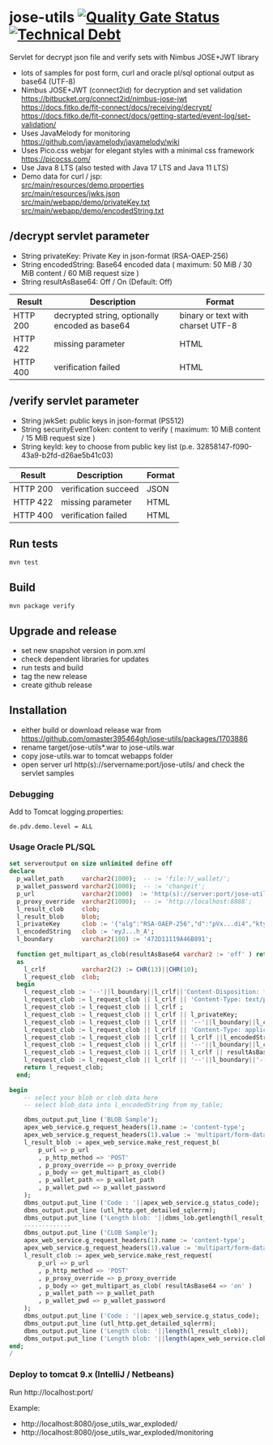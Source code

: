 # jose-utils [![Quality Gate Status](https://sonarcloud.io/api/project_badges/measure?project=omaster395464gh_demo-jose-servlet&metric=alert_status)](https://sonarcloud.io/summary/new_code?id=omaster395464gh_demo-jose-servlet) [![Technical Debt](https://sonarcloud.io/api/project_badges/measure?project=omaster395464gh_demo-jose-servlet&metric=sqale_index)](https://sonarcloud.io/summary/new_code?id=omaster395464gh_demo-jose-servlet)
Servlet for decrypt json file and verify sets with Nimbus JOSE+JWT library

* lots of samples for post form, curl and oracle pl/sql 
  optional output as base64 (UTF-8)
* Nimbus JOSE+JWT (connect2id) for decryption and set validation
  https://bitbucket.org/connect2id/nimbus-jose-jwt
  https://docs.fitko.de/fit-connect/docs/receiving/decrypt/
  https://docs.fitko.de/fit-connect/docs/getting-started/event-log/set-validation/
* Uses JavaMelody for monitoring
  https://github.com/javamelody/javamelody/wiki
* Uses Pico.css webjar for elegant styles with a minimal css framework
  https://picocss.com/
* Use Java 8 LTS (also tested with Java 17 LTS and Java 11 LTS)
* Demo data for curl / jsp: <br/>
  [src/main/resources/demo.properties](src/main/resources/demo.properties)<br/>
  [src/main/resources/jwks.json](src/main/resources/jwks.json)<br/>
  [src/main/webapp/demo/privateKey.txt](src/main/webapp/demo/privateKey.txt)<br/>
  [src/main/webapp/demo/encodedString.txt](src/main/webapp/demo/encodedString.txt)<br/>

## /decrypt servlet parameter
* String privateKey: Private Key in json-format (RSA-OAEP-256)
* String encodedString: Base64 encoded data ( maximum: 50 MiB / 30 MiB content / 60 MiB request size )
* String resultAsBase64: Off / On (Default: Off)

| Result | Description |  Format |
| ----------- | ----------- |  ----------- |
| HTTP 200 |decrypted string, optionally encoded as base64 | binary or text with charset UTF-8 |
| HTTP 422 | missing parameter | HTML |
| HTTP 400 | verification failed | HTML |

## /verify servlet parameter
* String jwkSet: public keys in json-format (PS512)
* String securityEventToken: content to verify ( maximum: 10 MiB content / 15 MiB request size )
* String keyId: key to choose from public key list (p.e. 32858147-f090-43a9-b2fd-d26ae5b41c03)

| Result | Description |  Format |
| ----------- | ----------- |  ----------- |
| HTTP 200 | verification succeed | JSON |
| HTTP 422 | missing parameter | HTML |
| HTTP 400 | verification failed | HTML |

## Run tests
`mvn test`

## Build
`mvn package verify`

## Upgrade and release
* set new snapshot version in pom.xml
* check dependent libraries for updates
* run tests and build
* tag the new release
* create github release

## Installation
* either build or download release war from https://github.com/omaster395464gh/jose-utils/packages/1703886
* rename target/jose-utils*.war to jose-utils.war
* copy jose-utils.war to tomcat webapps folder
* open server url http(s)://servername:port/jose-utils/ and check the servlet samples

### Debugging
Add to Tomcat logging.properties:
```
de.pdv.demo.level = ALL
```
### Usage Oracle PL/SQL
``` sql
set serveroutput on size unlimited define off
declare
  p_wallet_path     varchar2(1000);  -- := 'file:?/_wallet/';
  p_wallet_password varchar2(1000);  -- := 'changeit';
  p_url             varchar2(1000)  := 'http(s)://server:port/jose-utils/decrypt';  
  p_proxy_override  varchar2(1000);  -- := 'http://localhost:8888';
  l_result_clob     clob;
  l_result_blob     blob;
  l_privateKey      clob := '{"alg":"RSA-OAEP-256","d":"pVx...di4","kty":"RSA","n":"5Ew...SvA"}';
  l_encodedString   clob := 'eyJ...h_A';
  l_boundary        varchar2(100) := '472D11119A46B891';
  
  function get_multipart_as_clob(resultAsBase64 varchar2 := 'off' ) return clob 
  as
    l_crlf          varchar2(2) := CHR(13)||CHR(10);
    l_request_clob  clob;
  begin
    l_request_clob := '--'||l_boundary||l_crlf||'Content-Disposition: form-data; name="privateKey"; filename="privateKey.txt"';
    l_request_clob := l_request_clob || l_crlf || 'Content-Type: text/plain';
    l_request_clob := l_request_clob || l_crlf ;
    l_request_clob := l_request_clob || l_crlf || l_privateKey;
    l_request_clob := l_request_clob || l_crlf || '--'||l_boundary||l_crlf||'Content-Disposition: form-data; name="encodedString"; filename="huge.base64"';
    l_request_clob := l_request_clob || l_crlf || 'Content-Type: application/octet-stream';
    l_request_clob := l_request_clob || l_crlf || l_crlf ||l_encodedString;
    l_request_clob := l_request_clob || l_crlf || '--'||l_boundary||l_crlf||'Content-Disposition: form-data; name="resultAsBase64"';
    l_request_clob := l_request_clob || l_crlf || l_crlf || resultAsBase64;    -- on / off (default: off)
    l_request_clob := l_request_clob || l_crlf || '--'||l_boundary||'--' || l_crlf;
    return l_request_clob;
  end;
 
begin
    -- select your blob or clob data here
    -- select blob_data into l_encodedString from my_table;

    dbms_output.put_line ('BLOB Sample');
    apex_web_service.g_request_headers(1).name := 'content-type';
    apex_web_service.g_request_headers(1).value := 'multipart/form-data; boundary='||l_boundary;
    l_result_blob := apex_web_service.make_rest_request_b(
        p_url => p_url
        , p_http_method => 'POST'
        , p_proxy_override => p_proxy_override
        , p_body => get_multipart_as_clob()
        , p_wallet_path => p_wallet_path
        , p_wallet_pwd => p_wallet_password
    );
    dbms_output.put_line ('Code : '||apex_web_service.g_status_code);
    dbms_output.put_line (utl_http.get_detailed_sqlerrm);
    dbms_output.put_line ('Length blob: '||dbms_lob.getlength(l_result_blob));
    -------------
    dbms_output.put_line ('CLOB Sample');
    apex_web_service.g_request_headers(1).name := 'content-type';
    apex_web_service.g_request_headers(1).value := 'multipart/form-data; boundary='||l_boundary;
    l_result_clob := apex_web_service.make_rest_request(
        p_url => p_url
        , p_http_method => 'POST'
        , p_proxy_override => p_proxy_override
        , p_body => get_multipart_as_clob( resultAsBase64 => 'on' )
        , p_wallet_path => p_wallet_path
        , p_wallet_pwd => p_wallet_password
    );
    dbms_output.put_line ('Code : '||apex_web_service.g_status_code);
    dbms_output.put_line (utl_http.get_detailed_sqlerrm);
    dbms_output.put_line ('Length clob: '||length(l_result_clob));
    dbms_output.put_line ('Length blob: '||length(apex_web_service.clobbase642blob(l_result_clob)));
end;
/
```

### Deploy to tomcat 9.x (IntelliJ / Netbeans)
Run http://localhost:port/

Example:
* http://localhost:8080/jose_utils_war_exploded/
* http://localhost:8080/jose_utils_war_exploded/monitoring

